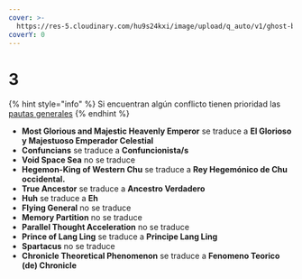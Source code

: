 ```yaml
---
cover: >-
  https://res-5.cloudinary.com/hu9s24kxi/image/upload/q_auto/v1/ghost-blog-images/SIN_2.0_final.png
coverY: 0
---
```


# 3



{% hint style="info" %}
Si encuentran algún conflicto tienen prioridad las [pautas generales](broken-reference)
{% endhint %}

* **Most Glorious and Majestic Heavenly Emperor** se traduce a **El Glorioso y Majestuoso Emperador Celestial**
* **Confuncians** se traduce a **Confuncionista/s**
* **Void Space Sea** no se traduce
* **Hegemon-King of Western Chu** se traduce a **Rey Hegemónico de Chu occidental.**
* **True Ancestor** se traduce a **Ancestro Verdadero**
* **Huh** se traduce a **Eh**
* **Flying General** no se traduce
* **Memory Partition** no se traduce
* **Parallel Thought Acceleration** no se traduce
* **Prince of Lang Ling** se traduce a **Principe Lang Ling**
* **Spartacus** no se traduce
* **Chronicle Theoretical Phenomenon** se traduce a **Fenomeno Teorico (de) Chronicle**
